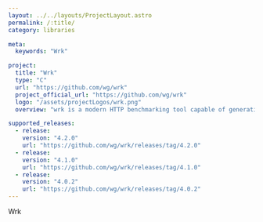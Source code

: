 ```yaml
---
layout: ../../layouts/ProjectLayout.astro
permalink: /:title/
category: libraries

meta:
  keywords: "Wrk"

project:
  title: "Wrk"
  type: "C"
  url: "https://github.com/wg/wrk"
  project_official_url: "https://github.com/wg/wrk"
  logo: "/assets/projectLogos/wrk.png"
  overview: "wrk is a modern HTTP benchmarking tool capable of generating significant load when run on a single multi-core CPU. It combines a multithreaded design with scalable event notification systems such as epoll and kqueue.An optional LuaJIT script can perform HTTP request generation, response processing, and custom reporting. Details are available in SCRIPTING and several examples are located in scripts/."

supported_releases:
  - release:
    version: "4.2.0"
    url: "https://github.com/wg/wrk/releases/tag/4.2.0"
  - release:
    version: "4.1.0"
    url: "https://github.com/wg/wrk/releases/tag/4.1.0"
  - release:
    version: "4.0.2"
    url: "https://github.com/wg/wrk/releases/tag/4.0.2"
---
```


<p>Wrk</p>
